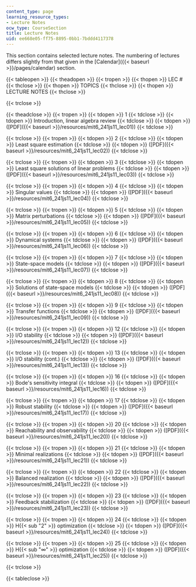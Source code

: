 ```yaml
---
content_type: page
learning_resource_types:
- Lecture Notes
ocw_type: CourseSection
title: Lecture Notes
uid: ee668e05-ff75-8895-0bb1-7bddd4117378
---
```


This section contains selected lecture notes. The numbering of lectures differs slightly from that given in the [Calendar]({{< baseurl >}}/pages/calendar) section.

{{< tableopen >}}
{{< theadopen >}}
{{< tropen >}}
{{< thopen >}}
LEC #
{{< thclose >}}
{{< thopen >}}
TOPICS
{{< thclose >}}
{{< thopen >}}
LECTURE NOTES
{{< thclose >}}

{{< trclose >}}

{{< theadclose >}}
{{< tropen >}}
{{< tdopen >}}
1
{{< tdclose >}}
{{< tdopen >}}
Introduction, linear algebra review
{{< tdclose >}}
{{< tdopen >}}
([PDF]({{< baseurl >}}/resources/mit6_241js11_lec01))
{{< tdclose >}}

{{< trclose >}}
{{< tropen >}}
{{< tdopen >}}
2
{{< tdclose >}}
{{< tdopen >}}
Least square estimation
{{< tdclose >}}
{{< tdopen >}}
([PDF]({{< baseurl >}}/resources/mit6_241js11_lec02))
{{< tdclose >}}

{{< trclose >}}
{{< tropen >}}
{{< tdopen >}}
3
{{< tdclose >}}
{{< tdopen >}}
Least square solutions of linear problems
{{< tdclose >}}
{{< tdopen >}}
([PDF]({{< baseurl >}}/resources/mit6_241js11_lec03))
{{< tdclose >}}

{{< trclose >}}
{{< tropen >}}
{{< tdopen >}}
4
{{< tdclose >}}
{{< tdopen >}}
Singular values
{{< tdclose >}}
{{< tdopen >}}
([PDF]({{< baseurl >}}/resources/mit6_241js11_lec04))
{{< tdclose >}}

{{< trclose >}}
{{< tropen >}}
{{< tdopen >}}
5
{{< tdclose >}}
{{< tdopen >}}
Matrix perturbations
{{< tdclose >}}
{{< tdopen >}}
([PDF]({{< baseurl >}}/resources/mit6_241js11_lec05))
{{< tdclose >}}

{{< trclose >}}
{{< tropen >}}
{{< tdopen >}}
6
{{< tdclose >}}
{{< tdopen >}}
Dynamical systems
{{< tdclose >}}
{{< tdopen >}}
([PDF]({{< baseurl >}}/resources/mit6_241js11_lec06))
{{< tdclose >}}

{{< trclose >}}
{{< tropen >}}
{{< tdopen >}}
7
{{< tdclose >}}
{{< tdopen >}}
State-space models
{{< tdclose >}}
{{< tdopen >}}
([PDF]({{< baseurl >}}/resources/mit6_241js11_lec07))
{{< tdclose >}}

{{< trclose >}}
{{< tropen >}}
{{< tdopen >}}
8
{{< tdclose >}}
{{< tdopen >}}
Solutions of state-space models
{{< tdclose >}}
{{< tdopen >}}
([PDF]({{< baseurl >}}/resources/mit6_241js11_lec08))
{{< tdclose >}}

{{< trclose >}}
{{< tropen >}}
{{< tdopen >}}
9
{{< tdclose >}}
{{< tdopen >}}
Transfer functions
{{< tdclose >}}
{{< tdopen >}}
([PDF]({{< baseurl >}}/resources/mit6_241js11_lec09))
{{< tdclose >}}

{{< trclose >}}
{{< tropen >}}
{{< tdopen >}}
12
{{< tdclose >}}
{{< tdopen >}}
I/O stability
{{< tdclose >}}
{{< tdopen >}}
([PDF]({{< baseurl >}}/resources/mit6_241js11_lec12))
{{< tdclose >}}

{{< trclose >}}
{{< tropen >}}
{{< tdopen >}}
13
{{< tdclose >}}
{{< tdopen >}}
I/O stability (cont.)
{{< tdclose >}}
{{< tdopen >}}
([PDF]({{< baseurl >}}/resources/mit6_241js11_lec13))
{{< tdclose >}}

{{< trclose >}}
{{< tropen >}}
{{< tdopen >}}
16
{{< tdclose >}}
{{< tdopen >}}
Bode's sensitivity integral
{{< tdclose >}}
{{< tdopen >}}
([PDF]({{< baseurl >}}/resources/mit6_241js11_lec16))
{{< tdclose >}}

{{< trclose >}}
{{< tropen >}}
{{< tdopen >}}
17
{{< tdclose >}}
{{< tdopen >}}
Robust stability
{{< tdclose >}}
{{< tdopen >}}
([PDF]({{< baseurl >}}/resources/mit6_241js11_lec17))
{{< tdclose >}}

{{< trclose >}}
{{< tropen >}}
{{< tdopen >}}
20
{{< tdclose >}}
{{< tdopen >}}
Reachability and observability
{{< tdclose >}}
{{< tdopen >}}
([PDF]({{< baseurl >}}/resources/mit6_241js11_lec20))
{{< tdclose >}}

{{< trclose >}}
{{< tropen >}}
{{< tdopen >}}
21
{{< tdclose >}}
{{< tdopen >}}
Minimal realizations
{{< tdclose >}}
{{< tdopen >}}
([PDF]({{< baseurl >}}/resources/mit6_241js11_lec21))
{{< tdclose >}}

{{< trclose >}}
{{< tropen >}}
{{< tdopen >}}
22
{{< tdclose >}}
{{< tdopen >}}
Balanced realization
{{< tdclose >}}
{{< tdopen >}}
([PDF]({{< baseurl >}}/resources/mit6_241js11_lec22))
{{< tdclose >}}

{{< trclose >}}
{{< tropen >}}
{{< tdopen >}}
23
{{< tdclose >}}
{{< tdopen >}}
Feedback stabilization
{{< tdclose >}}
{{< tdopen >}}
([PDF]({{< baseurl >}}/resources/mit6_241js11_lec23))
{{< tdclose >}}

{{< trclose >}}
{{< tropen >}}
{{< tdopen >}}
24
{{< tdclose >}}
{{< tdopen >}}
H{{< sub "2" >}} optimization
{{< tdclose >}}
{{< tdopen >}}
([PDF]({{< baseurl >}}/resources/mit6_241js11_lec24))
{{< tdclose >}}

{{< trclose >}}
{{< tropen >}}
{{< tdopen >}}
25
{{< tdclose >}}
{{< tdopen >}}
H{{< sub "∞" >}} optimization
{{< tdclose >}}
{{< tdopen >}}
([PDF]({{< baseurl >}}/resources/mit6_241js11_lec25))
{{< tdclose >}}

{{< trclose >}}

{{< tableclose >}}